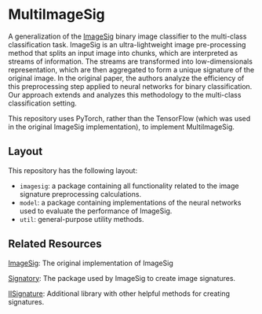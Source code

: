 # MultiImageSig
A generalization of the [ImageSig](https://arxiv.org/pdf/2205.06929.pdf) binary image classifier to the multi-class classification task.  ImageSig is an ultra-lightweight image pre-processing method that  splits an input image into chunks, which are interpreted as streams of information. The streams are transformed into low-dimensionals representation, which are then aggregated to form a unique signature of the original image. In the original paper, the authors analyze the efficiency of this preprocessing step applied to neural networks for binary classification. Our approach extends and analyzes this methodology to the multi-class classification setting.

This repository uses PyTorch, rather than the TensorFlow (which was used in the original ImageSig implementation), to implement MultiImageSig.

## Layout
This repository has the following layout:

- ``imagesig``: a package containing all functionality related to the image signature preprocessing calculations. 
- ``model``: a package containing implementations of the neural networks used to evaluate the performance of ImageSig.
- ``util``: general-purpose utility methods.

## Related Resources
[ImageSig](https://github.com/urbanist-ai/ImageSig): The original implementation of ImageSig

[Signatory](https://github.com/patrick-kidger/signatory): The package used by ImageSig to create image signatures.

[IISignature](https://github.com/bottler/iisignature): Additional library with other helpful methods for creating signatures.

